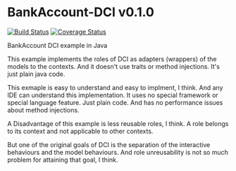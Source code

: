 # BankAccount-DCI v0.1.0
[![Build Status](https://travis-ci.org/kt3k/BankAccount-DCI.png)](https://travis-ci.org/kt3k/BankAccount-DCI) [![Coverage Status](https://coveralls.io/repos/kt3k/BankAccount-DCI/badge.png)](https://coveralls.io/r/kt3k/BankAccount-DCI)

BankAccount DCI example in Java

This example implements the roles of DCI as adapters (wrappers) of the models to the contexts. And it doesn't use traits or method injections. It's just plain java code.

This exmaple is easy to understand and easy to implment, I think. And any IDE can understand this implementation.
It uses no special framework or special language feature. Just plain code.
And has no performance issues about method injections.

A Disadvantage of this example is less reusable roles, I think. A role belongs to its context and not applicable to other contexts.

But one of the original goals of DCI is the separation of the interactive behaviours and the model behaviours. And role unreusability is not so much problem for attaining that goal, I think.
